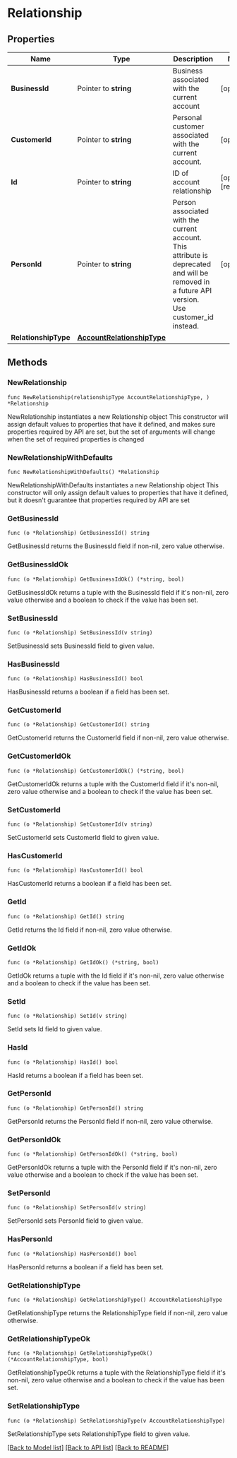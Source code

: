 # Relationship

## Properties

Name | Type | Description | Notes
------------ | ------------- | ------------- | -------------
**BusinessId** | Pointer to **string** | Business associated with the current account | [optional] 
**CustomerId** | Pointer to **string** | Personal customer associated with the current account. | [optional] 
**Id** | Pointer to **string** | ID of account relationship | [optional] [readonly] 
**PersonId** | Pointer to **string** | Person associated with the current account. This attribute is deprecated and will be removed in a future API version. Use customer_id instead. | [optional] 
**RelationshipType** | [**AccountRelationshipType**](AccountRelationshipType.md) |  | 

## Methods

### NewRelationship

`func NewRelationship(relationshipType AccountRelationshipType, ) *Relationship`

NewRelationship instantiates a new Relationship object
This constructor will assign default values to properties that have it defined,
and makes sure properties required by API are set, but the set of arguments
will change when the set of required properties is changed

### NewRelationshipWithDefaults

`func NewRelationshipWithDefaults() *Relationship`

NewRelationshipWithDefaults instantiates a new Relationship object
This constructor will only assign default values to properties that have it defined,
but it doesn't guarantee that properties required by API are set

### GetBusinessId

`func (o *Relationship) GetBusinessId() string`

GetBusinessId returns the BusinessId field if non-nil, zero value otherwise.

### GetBusinessIdOk

`func (o *Relationship) GetBusinessIdOk() (*string, bool)`

GetBusinessIdOk returns a tuple with the BusinessId field if it's non-nil, zero value otherwise
and a boolean to check if the value has been set.

### SetBusinessId

`func (o *Relationship) SetBusinessId(v string)`

SetBusinessId sets BusinessId field to given value.

### HasBusinessId

`func (o *Relationship) HasBusinessId() bool`

HasBusinessId returns a boolean if a field has been set.

### GetCustomerId

`func (o *Relationship) GetCustomerId() string`

GetCustomerId returns the CustomerId field if non-nil, zero value otherwise.

### GetCustomerIdOk

`func (o *Relationship) GetCustomerIdOk() (*string, bool)`

GetCustomerIdOk returns a tuple with the CustomerId field if it's non-nil, zero value otherwise
and a boolean to check if the value has been set.

### SetCustomerId

`func (o *Relationship) SetCustomerId(v string)`

SetCustomerId sets CustomerId field to given value.

### HasCustomerId

`func (o *Relationship) HasCustomerId() bool`

HasCustomerId returns a boolean if a field has been set.

### GetId

`func (o *Relationship) GetId() string`

GetId returns the Id field if non-nil, zero value otherwise.

### GetIdOk

`func (o *Relationship) GetIdOk() (*string, bool)`

GetIdOk returns a tuple with the Id field if it's non-nil, zero value otherwise
and a boolean to check if the value has been set.

### SetId

`func (o *Relationship) SetId(v string)`

SetId sets Id field to given value.

### HasId

`func (o *Relationship) HasId() bool`

HasId returns a boolean if a field has been set.

### GetPersonId

`func (o *Relationship) GetPersonId() string`

GetPersonId returns the PersonId field if non-nil, zero value otherwise.

### GetPersonIdOk

`func (o *Relationship) GetPersonIdOk() (*string, bool)`

GetPersonIdOk returns a tuple with the PersonId field if it's non-nil, zero value otherwise
and a boolean to check if the value has been set.

### SetPersonId

`func (o *Relationship) SetPersonId(v string)`

SetPersonId sets PersonId field to given value.

### HasPersonId

`func (o *Relationship) HasPersonId() bool`

HasPersonId returns a boolean if a field has been set.

### GetRelationshipType

`func (o *Relationship) GetRelationshipType() AccountRelationshipType`

GetRelationshipType returns the RelationshipType field if non-nil, zero value otherwise.

### GetRelationshipTypeOk

`func (o *Relationship) GetRelationshipTypeOk() (*AccountRelationshipType, bool)`

GetRelationshipTypeOk returns a tuple with the RelationshipType field if it's non-nil, zero value otherwise
and a boolean to check if the value has been set.

### SetRelationshipType

`func (o *Relationship) SetRelationshipType(v AccountRelationshipType)`

SetRelationshipType sets RelationshipType field to given value.



[[Back to Model list]](../README.md#documentation-for-models) [[Back to API list]](../README.md#documentation-for-api-endpoints) [[Back to README]](../README.md)


